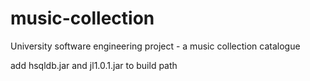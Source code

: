 # music-collection

University software engineering project - a music collection catalogue

add hsqldb.jar and jl1.0.1.jar to build path
